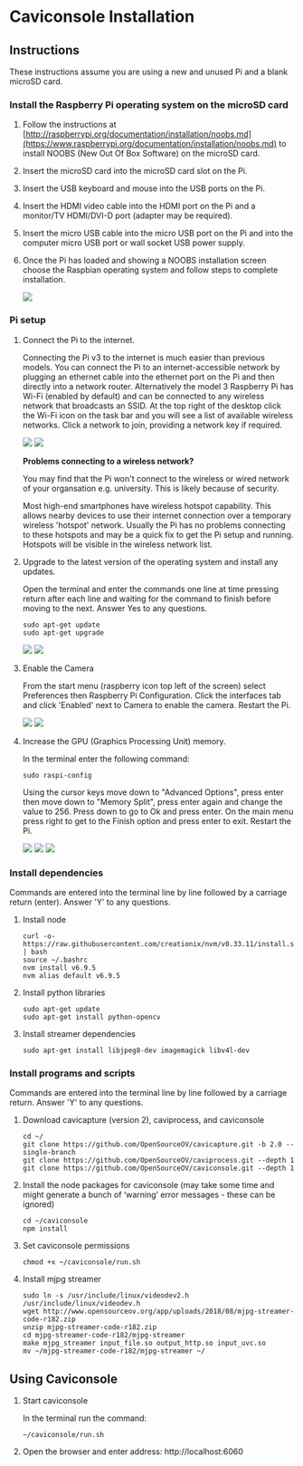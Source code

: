 # Caviconsole Installation

## Instructions

These instructions assume you are using a new and unused Pi and a blank microSD card.

### Install the Raspberry Pi operating system on the microSD card

1. Follow the instructions at [http://raspberrypi.org/documentation/installation/noobs.md](https://www.raspberrypi.org/documentation/installation/noobs.md) to install NOOBS (New Out Of Box Software) on the microSD card. 

2. Insert the microSD card into the microSD card slot on the Pi.

3. Insert the USB keyboard and mouse into the USB ports on the Pi.

4. Insert the HDMI video cable into the HDMI port on the Pi and a monitor/TV HDMI/DVI-D port (adapter may be required).

5. Insert the micro USB cable into the micro USB port on the Pi and into the computer micro USB port or wall socket USB power supply.

6. Once the Pi has loaded and showing a NOOBS installation screen choose the Raspbian operating system and follow steps to complete installation.

    ![](./images/noobs.png)


### Pi setup

1. Connect the Pi to the internet.

    Connecting the Pi v3 to the internet is much easier than previous models. You can connect the Pi to an internet-accessible network by plugging an ethernet cable into the ethernet port on the Pi and then directly into a network router. Alternatively the model 3 Raspberry Pi has Wi-Fi (enabled by default) and can be connected to any wireless network that broadcasts an SSID. At the top right of the desktop click the Wi-Fi icon on the task bar and you will see a list of available wireless networks. Click a network to join, providing a network key if required.

    ![](./images/task_bar_wifi.jpg)
    ![](./images/wireless_network_list.jpg)

    **Problems connecting to a wireless network?**

    You may find that the Pi won't connect to the wireless or wired network of your organsation e.g. university. This is likely because of security.

    Most high-end smartphones have wireless hotspot capability. This allows nearby devices to use their internet connection over a temporary wireless 'hotspot' network. Usually the Pi has no problems connecting to these hotspots and may be a quick fix to get the Pi setup and running. Hotspots will be visible in the wireless network list.

2. Upgrade to the latest version of the operating system and install any updates.

    Open the terminal and enter the commands one line at time pressing return after each line and waiting for the command to finish before moving to the next. Answer Yes to any questions.

    ```
    sudo apt-get update
    sudo apt-get upgrade
    ```

    ![](./images/terminal_shortcut.jpg)
    ![](./images/terminal_update_cmd.jpg)


3. Enable the Camera

    From the start menu (raspberry icon top left of the screen) select Preferences then Raspberry Pi Configuration. Click the interfaces tab and click 'Enabled' next to Camera to enable the camera. Restart the Pi.

    ![](./images/open_config.jpg)
    ![](./images/config_gui.jpg)
    

4. Increase the GPU (Graphics Processing Unit) memory.

    In the terminal enter the following command:

    ```
    sudo raspi-config
    ```

    Using the cursor keys move down to "Advanced Options", press enter then move down to "Memory Split", press enter again and change the value to 256. Press down to go to Ok and press enter. On the main menu press right to get to the Finish option and press enter to exit. Restart the Pi.

    ![](./images/config_main_menu.jpg)
    ![](./images/config_advanced_options.jpg)
    ![](./images/config_memory_split.jpg)


### Install dependencies

Commands are entered into the terminal line by line followed by a carriage return (enter). Answer 'Y' to any questions.

1. Install node

    ```
    curl -o- https://raw.githubusercontent.com/creationix/nvm/v0.33.11/install.sh | bash
    source ~/.bashrc
    nvm install v6.9.5
    nvm alias default v6.9.5
    ```

2. Install python libraries

    ```
    sudo apt-get update
    sudo apt-get install python-opencv
    ```

3. Install streamer dependencies

    ```
    sudo apt-get install libjpeg8-dev imagemagick libv4l-dev
    ```

### Install programs and scripts

Commands are entered into the terminal line by line followed by a carriage return. Answer 'Y' to any questions.

1. Download cavicapture (version 2), caviprocess, and caviconsole

    ```
    cd ~/
    git clone https://github.com/OpenSourceOV/cavicapture.git -b 2.0 --single-branch 
    git clone https://github.com/OpenSourceOV/caviprocess.git --depth 1
    git clone https://github.com/OpenSourceOV/caviconsole.git --depth 1
    ```

2. Install the node packages for caviconsole (may take some time and might generate a bunch of ‘warning’ error messages - these can be ignored)

    ```
    cd ~/caviconsole
    npm install
    ```

3. Set caviconsole permissions

    ```
    chmod +x ~/caviconsole/run.sh
    ```
  
4. Install mjpg streamer

    ```
    sudo ln -s /usr/include/linux/videodev2.h /usr/include/linux/videodev.h
    wget http://www.opensourceov.org/app/uploads/2018/08/mjpg-streamer-code-r182.zip
    unzip mjpg-streamer-code-r182.zip
    cd mjpg-streamer-code-r182/mjpg-streamer
    make mjpg_streamer input_file.so output_http.so input_uvc.so
    mv ~/mjpg-streamer-code-r182/mjpg-streamer ~/
    ```

## Using Caviconsole


1. Start caviconsole

    In the terminal run the command:

    ```
    ~/caviconsole/run.sh
    ```

2. Open the browser and enter address: http://localhost:6060

